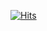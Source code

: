 [![Hits](https://hits.seeyoufarm.com/api/count/incr/badge.svg?url=https%3A%2F%2Fgithub.com%2Fkimyoujeong&count_bg=%23F7CAC9&title_bg=%2392A8D1&icon=&icon_color=%23E7E7E7&title=Visit&edge_flat=false)](https://hits.seeyoufarm.com)

